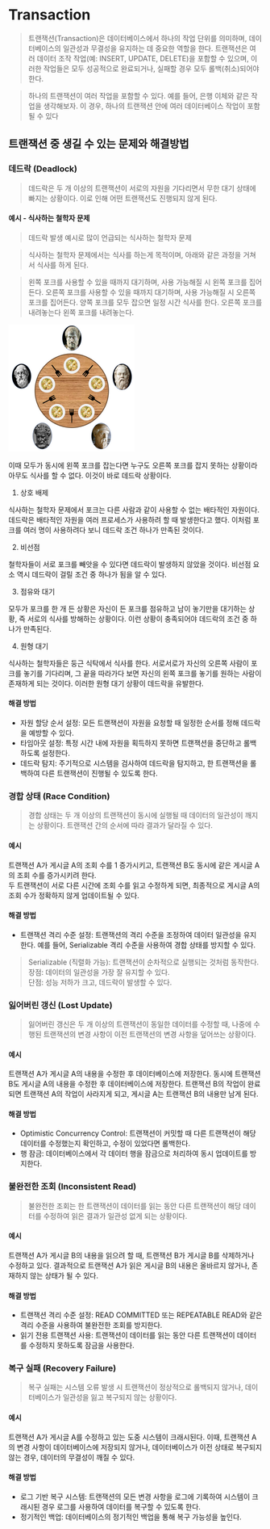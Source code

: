 # Transaction 

> 트랜잭션(Transaction)은 데이터베이스에서 하나의 작업 단위를 의미하며, 데이터베이스의 일관성과 무결성을 유지하는 데 중요한 역할을 한다. 트랜잭션은 여러 데이터 조작 작업(예: INSERT, UPDATE, DELETE)을 포함할 수 있으며, 이러한 작업들은 모두 성공적으로 완료되거나, 실패할 경우 모두 롤백(취소)되어야 한다.

> 하나의 트랜잭션이 여러 작업을 포함할 수 있다. 예를 들어, 은행 이체와 같은 작업을 생각해보자. 이 경우, 하나의 트랜잭션 안에 여러 데이터베이스 작업이 포함될 수 있다

## 트랜잭션 중 생길 수 있는 문제와 해결방법

### 데드락 (Deadlock)

> 데드락은 두 개 이상의 트랜잭션이 서로의 자원을 기다리면서 무한 대기 상태에 빠지는 상황이다. 이로 인해 어떤 트랜잭션도 진행되지 않게 된다.

#### 예시 - 식사하는 철학자 문제

> 데드락 발생 예시로 많이 언급되는 식사하는 철학자 문제

> 식사하는 철학자 문제에서는 식사를 하는게 목적이며, 아래와 같은 과정을 거쳐서 식사를 하게 된다.

> 왼쪽 포크를 사용할 수 있을 때까지 대기하며, 사용 가능해질 시 왼쪽 포크를 집어든다.
오른쪽 포크를 사용할 수 있을 때까지 대기하며, 사용 가능해질 시 오른쪽 포크를 집어든다.
양쪽 포크를 모두 잡으면 일정 시간 식사를 한다.
오른쪽 포크를 내려놓는다
왼쪽 포크를 내려놓는다.

![deadlock](images/transaction1.png)


이때 모두가 동시에 왼쪽 포크를 잡는다면 누구도 오른쪽 포크를 잡지 못하는 상황이라 아무도 식사를 할 수 없다. 이것이 바로 데드락 상황이다. 
1. 상호 배제

식사하는 철학자 문제에서 포크는 다른 사람과 같이 사용할 수 없는 배타적인 자원이다. 데드락은 배타적인 자원을 여러 프로세스가 사용하려 할 때 발생한다고 했다. 이처럼 포크를 여러 명이 사용하려다 보니 데드락 조건 하나가 만족된 것이다.

2. 비선점

철학자들이 서로 포크를 빼앗을 수 있다면 데드락이 발생하지 않았을 것이다. 비선점 요소 역시 데드락이 걸릴 조건 중 하나가 됨을 알 수 있다.

3. 점유와 대기

 모두가 포크를 한 개 든 상황은 자신이 든 포크를 점유하고 남이 놓기만을 대기하는 상황, 즉 서로의 식사를 방해하는 상황이다. 이런 상황이 충족되어야 데드락의 조건 중 하나가 만족된다. 

4. 원형 대기

식사하는 철학자들은 둥근 식탁에서 식사를 한다. 서로서로가 자신의 오른쪽 사람이 포크를 놓기를 기다리며, 그 끝을 따라가다 보면 자신의 왼쪽 포크를 놓기를 원하는 사람이 존재하게 되는 것이다. 이러한 원형 대기 상황이 데드락을 유발한다.


#### 해결 방법
- 자원 할당 순서 설정: 모든 트랜잭션이 자원을 요청할 때 일정한 순서를 정해 데드락을 예방할 수 있다.
- 타임아웃 설정: 특정 시간 내에 자원을 획득하지 못하면 트랜잭션을 중단하고 롤백하도록 설정한다.
- 데드락 탐지: 주기적으로 시스템을 검사하여 데드락을 탐지하고, 한 트랜잭션을 롤백하여 다른 트랜잭션이 진행될 수 있도록 한다.

### 경합 상태 (Race Condition)

> 경합 상태는 두 개 이상의 트랜잭션이 동시에 실행될 때 데이터의 일관성이 깨지는 상황이다. 트랜잭션 간의 순서에 따라 결과가 달라질 수 있다.

#### 예시
 트랜잭션 A가 게시글 A의 조회 수를 1 증가시키고, 트랜잭션 B도 동시에 같은 게시글 A의 조회 수를 증가시키려 한다. <br>두 트랜잭션이 서로 다른 시간에 조회 수를 읽고 수정하게 되면, 최종적으로 게시글 A의 조회 수가 정확하지 않게 업데이트될 수 있다.

#### 해결 방법
- 트랜잭션 격리 수준 설정: 트랜잭션의 격리 수준을 조정하여 데이터 일관성을 유지한다. 예를 들어, Serializable 격리 수준을 사용하여 경합 상태를 방지할 수 있다.

> Serializable (직렬화 가능): 트랜잭션이 순차적으로 실행되는 것처럼 동작한다.<br>
> 장점: 데이터의 일관성을 가장 잘 유지할 수 있다.<br>
> 단점: 성능 저하가 크고, 데드락이 발생할 수 있다.

### 잃어버린 갱신 (Lost Update)
> 잃어버린 갱신은 두 개 이상의 트랜잭션이 동일한 데이터를 수정할 때, 나중에 수행된 트랜잭션의 변경 사항이 이전 트랜잭션의 변경 사항을 덮어쓰는 상황이다.

#### 예시
트랜잭션 A가 게시글 A의 내용을 수정한 후 데이터베이스에 저장한다.
동시에 트랜잭션 B도 게시글 A의 내용을 수정한 후 데이터베이스에 저장한다.
트랜잭션 B의 작업이 완료되면 트랜잭션 A의 작업이 사라지게 되고, 게시글 A는 트랜잭션 B의 내용만 남게 된다.

#### 해결 방법
- Optimistic Concurrency Control: 트랜잭션이 커밋할 때 다른 트랜잭션이 해당 데이터를 수정했는지 확인하고, 수정이 있었다면 롤백한다.
-  행 잠금: 데이터베이스에서 각 데이터 행을 잠금으로 처리하여 동시 업데이트를 방지한다.

### 불완전한 조회 (Inconsistent Read)

> 불완전한 조회는 한 트랜잭션이 데이터를 읽는 동안 다른 트랜잭션이 해당 데이터를 수정하여 읽은 결과가 일관성 없게 되는 상황이다.

#### 예시
트랜잭션 A가 게시글 B의 내용을 읽으려 할 때, 트랜잭션 B가 게시글 B를 삭제하거나 수정하고 있다.
결과적으로 트랜잭션 A가 읽은 게시글 B의 내용은 올바르지 않거나, 존재하지 않는 상태가 될 수 있다.

#### 해결 방법
- 트랜잭션 격리 수준 설정: READ COMMITTED 또는 REPEATABLE READ와 같은 격리 수준을 사용하여 불완전한 조회를 방지한다.
- 읽기 전용 트랜잭션 사용: 트랜잭션이 데이터를 읽는 동안 다른 트랜잭션이 데이터를 수정하지 못하도록 잠금을 사용한다.
### 복구 실패 (Recovery Failure)

> 복구 실패는 시스템 오류 발생 시 트랜잭션이 정상적으로 롤백되지 않거나, 데이터베이스가 일관성을 잃고 복구되지 않는 상황이다.

#### 예시
트랜잭션 A가 게시글 A를 수정하고 있는 도중 시스템이 크래시된다.
이때, 트랜잭션 A의 변경 사항이 데이터베이스에 저장되지 않거나, 데이터베이스가 이전 상태로 복구되지 않는 경우, 데이터의 무결성이 깨질 수 있다.
#### 해결 방법
- 로그 기반 복구 시스템: 트랜잭션의 모든 변경 사항을 로그에 기록하여 시스템이 크래시된 경우 로그를 사용하여 데이터를 복구할 수 있도록 한다.
- 정기적인 백업: 데이터베이스의 정기적인 백업을 통해 복구 가능성을 높인다.